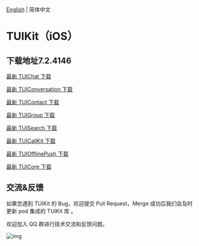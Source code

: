 [English](./README.md) | 简体中文

# TUIKit（iOS）

## 下载地址7.2.4146

[最新 TUIChat 下载](https://im.sdk.cloud.tencent.cn/download/tuikit/7.2.4146/ios/TUIChat.zip)

[最新 TUIConversation 下载](https://im.sdk.cloud.tencent.cn/download/tuikit/7.2.4146/ios/TUIConversation.zip)

[最新 TUIContact 下载](https://im.sdk.cloud.tencent.cn/download/tuikit/7.2.4146/ios/TUIContact.zip)

[最新 TUIGroup 下载](https://im.sdk.cloud.tencent.cn/download/tuikit/7.2.4146/ios/TUIGroup.zip)

[最新 TUISearch 下载](https://im.sdk.cloud.tencent.cn/download/tuikit/7.2.4146/ios/TUISearch.zip)

[最新 TUICallKit 下载](https://im.sdk.cloud.tencent.cn/download/tuikit/7.2.4146/ios/TUICallKit.zip)

[最新 TUIOfflinePush 下载](https://im.sdk.cloud.tencent.cn/download/tuikit/7.2.4146/ios/TUIOfflinePush.zip)


[最新 TUICore 下载](https://im.sdk.cloud.tencent.cn/download/tuikit/7.2.4146/ios/TUICore.zip)


## 交流&反馈

如果您遇到 TUIKit 的 Bug，欢迎提交  Pull Request，Merge 成功后我们会及时更新 pod 集成的 TUIKit 库 。

欢迎加入 QQ 群进行技术交流和反馈问题。

![img]( https://im.sdk.qcloud.com/tools/resource/officialwebsite/pictures/doc_tuikit_qq_group.jpg)